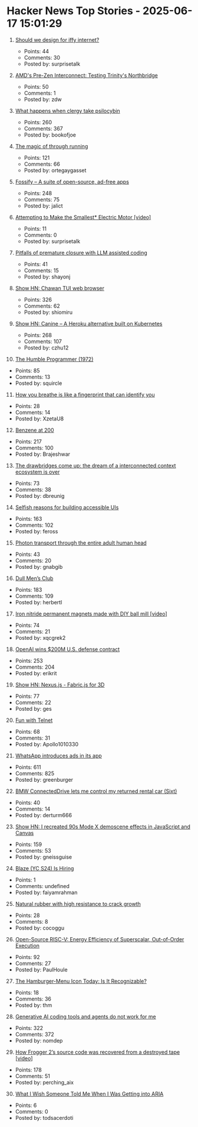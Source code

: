 # Hacker News Top Stories - 2025-06-17 15:01:29

1. [Should we design for iffy internet?](https://bytes.zone/posts/should-we-design-for-iffy-internet/)
   - Points: 44
   - Comments: 30
   - Posted by: surprisetalk

2. [AMD's Pre-Zen Interconnect: Testing Trinity's Northbridge](https://chipsandcheese.com/p/amds-pre-zen-interconnect-testing)
   - Points: 50
   - Comments: 1
   - Posted by: zdw

3. [What happens when clergy take psilocybin](https://nautil.us/clergy-blown-away-by-psilocybin-1217112/)
   - Points: 260
   - Comments: 367
   - Posted by: bookofjoe

4. [The magic of through running](https://www.worksinprogress.news/p/the-magic-of-through-running)
   - Points: 121
   - Comments: 66
   - Posted by: ortegaygasset

5. [Fossify – A suite of open-source, ad-free apps](https://github.com/FossifyOrg)
   - Points: 248
   - Comments: 75
   - Posted by: jalict

6. [Attempting to Make the Smallest* Electric Motor [video]](https://www.youtube.com/watch?v=6x_NMytSA90)
   - Points: 11
   - Comments: 0
   - Posted by: surprisetalk

7. [Pitfalls of premature closure with LLM assisted coding](https://www.shayon.dev/post/2025/164/pitfalls-of-premature-closure-with-llm-assisted-coding/)
   - Points: 41
   - Comments: 15
   - Posted by: shayonj

8. [Show HN: Chawan TUI web browser](https://chawan.net/news/chawan-0-2-0.html)
   - Points: 326
   - Comments: 62
   - Posted by: shiomiru

9. [Show HN: Canine – A Heroku alternative built on Kubernetes](https://github.com/czhu12/canine)
   - Points: 268
   - Comments: 107
   - Posted by: czhu12

10. [The Humble Programmer (1972)](https://www.cs.utexas.edu/~EWD/transcriptions/EWD03xx/EWD340.html)
   - Points: 85
   - Comments: 13
   - Posted by: squircle

11. [How you breathe is like a fingerprint that can identify you](https://www.nature.com/articles/d41586-025-01835-0)
   - Points: 28
   - Comments: 14
   - Posted by: XzetaU8

12. [Benzene at 200](https://www.chemistryworld.com/opinion/benzene-at-200/4021504.article)
   - Points: 217
   - Comments: 100
   - Posted by: Brajeshwar

13. [The drawbridges come up: the dream of a interconnected context ecosystem is over](https://www.dbreunig.com/2025/06/16/drawbridges-go-up.html)
   - Points: 73
   - Comments: 38
   - Posted by: dbreunig

14. [Selfish reasons for building accessible UIs](https://nolanlawson.com/2025/06/16/selfish-reasons-for-building-accessible-uis/)
   - Points: 163
   - Comments: 102
   - Posted by: feross

15. [Photon transport through the entire adult human head](https://www.spiedigitallibrary.org/journals/neurophotonics/volume-12/issue-02/025014/Photon-transport-through-the-entire-adult-human-head/10.1117/1.NPh.12.2.025014.full)
   - Points: 43
   - Comments: 20
   - Posted by: gnabgib

16. [Dull Men’s Club](https://www.theguardian.com/society/2025/jun/09/meet-the-members-of-the-dull-mens-club-some-of-them-would-bore-the-ears-off-you)
   - Points: 183
   - Comments: 109
   - Posted by: herbertl

17. [Iron nitride permanent magnets made with DIY ball mill [video]](https://www.youtube.com/watch?v=M6XIgdS1rzs)
   - Points: 74
   - Comments: 21
   - Posted by: xqcgrek2

18. [OpenAI wins $200M U.S. defense contract](https://www.cnbc.com/2025/06/16/openai-wins-200-million-us-defense-contract.html)
   - Points: 253
   - Comments: 204
   - Posted by: erikrit

19. [Show HN: Nexus.js - Fabric.js for 3D](https://punk.cam/lab/nexus)
   - Points: 77
   - Comments: 22
   - Posted by: ges

20. [Fun with Telnet](https://brandonrozek.com/blog/fun-with-telnet/)
   - Points: 68
   - Comments: 31
   - Posted by: Apollo1010330

21. [WhatsApp introduces ads in its app](https://www.nytimes.com/2025/06/16/technology/whatsapp-ads.html)
   - Points: 611
   - Comments: 825
   - Posted by: greenburger

22. [BMW ConnectedDrive lets me control my returned rental car (Sixt)](undefined)
   - Points: 40
   - Comments: 14
   - Posted by: derturm666

23. [Show HN: I recreated 90s Mode X demoscene effects in JavaScript and Canvas](https://jdfio.com/pages-output/demos/x-mode/)
   - Points: 159
   - Comments: 53
   - Posted by: gneissguise

24. [Blaze (YC S24) Is Hiring](https://www.ycombinator.com/companies/blaze-2/jobs/dzNmNuw-junior-software-engineer)
   - Points: 1
   - Comments: undefined
   - Posted by: faiyamrahman

25. [Natural rubber with high resistance to  crack growth](https://www.nature.com/articles/s41893-025-01559-z.epdf?sharing_token=SST16F7yBaUkRDb702ZphtRgN0jAjWel9jnR3ZoTv0P9y52VPdTYScQoHBinE3JzdSvQ1aN3fhS4SSECYXRnvZ77nkrWJA2412S2E-26Il-ncine3ET1t1GzNaX2Oo2cK9GYzFNCrKSRycPCrQKJZ8QvfBeSTNR5d12_ZHLvyYkt26oAnSVTBuopgCE4tHIVPnWtjLZS3OhBz1H2OhtXQMmNFMhf-2lYu5vkTl596uaKjxxqTFBbSZj1phjSIDRELkwyRfUsM77Gu7S0VF_fPvJZAYxvV_2Hduld7MbfF1M4RO8vHe5OtCz383c2iHBjxkZ4gU59FErIjNBnLDPDT79Jaj04hbpqLWqUoVxoYCs%3D)
   - Points: 28
   - Comments: 8
   - Posted by: cocoggu

26. [Open-Source RISC-V: Energy Efficiency of Superscalar, Out-of-Order Execution](https://arxiv.org/abs/2505.24363)
   - Points: 92
   - Comments: 27
   - Posted by: PaulHoule

27. [The Hamburger-Menu Icon Today: Is It Recognizable?](https://www.nngroup.com/articles/hamburger-menu-icon-recognizability/)
   - Points: 18
   - Comments: 36
   - Posted by: thm

28. [Generative AI coding tools and agents do not work for me](https://blog.miguelgrinberg.com/post/why-generative-ai-coding-tools-and-agents-do-not-work-for-me)
   - Points: 322
   - Comments: 372
   - Posted by: nomdep

29. [How Frogger 2’s source code was recovered from a destroyed tape [video]](https://www.youtube.com/watch?v=lvEO4IaEJlw)
   - Points: 178
   - Comments: 51
   - Posted by: perching_aix

30. [What I Wish Someone Told Me When I Was Getting into ARIA](https://www.smashingmagazine.com/2025/06/what-i-wish-someone-told-me-aria/)
   - Points: 6
   - Comments: 0
   - Posted by: todsacerdoti

